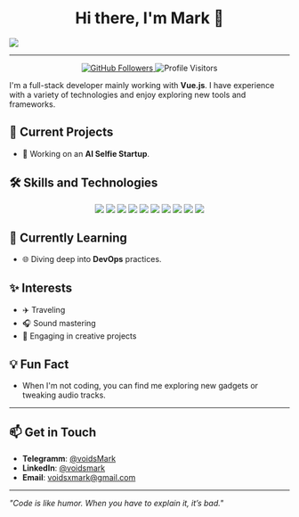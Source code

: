 <h1 align="center">Hi there, I'm Mark 👋</h1>

<p>
  <img src="https://readme-typing-svg.herokuapp.com?color=%2336BCF7&lines=Full-stack+Developer;Passionate+about+Vue.js+%26+Go;Always+Learning+New+Things">
</p>

---

<p align="center">
  <a href="https://github.com/voidsMark">
    <img src="https://img.shields.io/github/followers/voidsMark?style=social" alt="GitHub Followers" />
  </a>
  <img src="https://visitor-badge.glitch.me/badge?page_id=voidsMark.voidsMark" alt="Profile Visitors" />
</p>

I'm a full-stack developer mainly working with **Vue.js**. I have experience with a variety of technologies and enjoy exploring new tools and frameworks.

## 🚀 Current Projects

- 🔭 Working on an **AI Selfie Startup**.

## 🛠 Skills and Technologies

<p align="center">
  <img src="https://img.shields.io/badge/-Vue.js-4FC08D?style=flat-square&logo=Vue.js&logoColor=white" />
  <img src="https://img.shields.io/badge/-JavaScript-F7DF1E?style=flat-square&logo=JavaScript&logoColor=black" />
  <img src="https://img.shields.io/badge/-TypeScript-3178C6?style=flat-square&logo=TypeScript&logoColor=white" />
  <img src="https://img.shields.io/badge/-Node.js-339933?style=flat-square&logo=Node.js&logoColor=white" />
  <img src="https://img.shields.io/badge/-Fastify-000000?style=flat-square&logo=Fastify&logoColor=white" />
  <img src="https://img.shields.io/badge/-Go-00ADD8?style=flat-square&logo=Go&logoColor=white" />
  <img src="https://img.shields.io/badge/-PostgreSQL-336791?style=flat-square&logo=PostgreSQL&logoColor=white" />
  <img src="https://img.shields.io/badge/-Nginx-009639?style=flat-square&logo=nginx&logoColor=white" />
  <img src="https://img.shields.io/badge/-CI%2FCD-4285F4?style=flat-square&logo=CircleCI&logoColor=white" />
  <img src="https://img.shields.io/badge/-Docker-2496ED?style=flat-square&logo=Docker&logoColor=white" />
</p>

## 🌱 Currently Learning

- 🌐 Diving deep into **DevOps** practices.

## ✨ Interests

- ✈️ Traveling
- 🎧 Sound mastering
- 🎨 Engaging in creative projects

## 💡 Fun Fact

- When I'm not coding, you can find me exploring new gadgets or tweaking audio tracks.

---
<!--
### 🚧 Projects

- [**AI Selfie Startup**](#): Developing an AI-powered platform for creating personalized selfies.
- [**Sound Mastering Toolkit**](#): A collection of tools for audio enthusiasts to fix windows sound-control.
- [**Travel Diary App**](#): An app to document and share travel experiences.

## 🎨 Portfolio

Check out some of my work:

<p align="center">
  <img src="https://via.placeholder.com/250x150.png?text=Project+Screenshot+1" alt="Project Screenshot 1" />
  <img src="https://via.placeholder.com/250x150.png?text=Project+Screenshot+2" alt="Project Screenshot 2" />
  <img src="https://via.placeholder.com/250x150.png?text=Project+Screenshot+3" alt="Project Screenshot 3" />
</p>
-->
## 📫 Get in Touch
- **Telegramm**: [@voidsMark](https://t.me/voidsMark)
- **LinkedIn**: [@voidsmark](https://www.linkedin.com/in/voidsmark/)
- **Email**: [voidsxmark@gmail.com](mailto:voidsxmark@gmail.com)

---

*"Code is like humor. When you have to explain it, it’s bad."*

